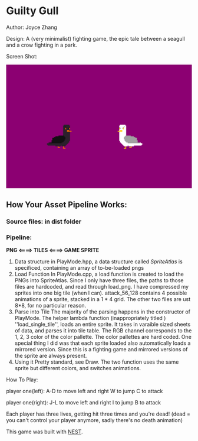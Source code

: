 # Guilty Gull

Author: Joyce Zhang

Design: A (very minimalist) fighting game, the epic tale between a seagull and 
a crow fighting in a park.

Screen Shot:

![Screen Shot](thumbnail.png)

## How Your Asset Pipeline Works:

### Source files: in dist folder
### Pipeline: 
**PNG <====> TILES <====> GAME SPRITE**
1. Data structure
in PlayMode.hpp, a data structure called *SpriteAtlas* is specificed, containing an array of to-be-loaded pngs
2. Load Function 
In PlayMode.cpp, a load function is created to load the PNGs into SpriteAtlas. Since I only have three files, the paths to those files are hardcoded, and read through load_png.
I have compressed my sprites into one big tile (when I can). attack_56_128 contains 4 possible animations of a sprite, stacked in a 1 * 4 grid. The other two files are ust 8*8, for no particular reason.
3. Parse into Tile
The majority of the parsing happens in the constructor of PlayMode. The helper lambda function (inappropriately titled ) ''load_single_tile'', loads an entire sprite. It takes in varaible sized sheets of data, and parses it into tile table.
The RGB channel corresponds to the 1, 2, 3 color of the color pallette. The color pallettes are hard coded. 
One special thing I did was that each sprite loaded also automatically loads a mirrored version. Since this is a fighting game and mirrored versions of the sprite are always present. 
4. Using it
Pretty standard, see Draw. The two function uses the same sprite but different colors, and switches animations.

How To Play:

player one(left):
A-D to move left and right
W to jump
C to attack

player one(right):
J-L to move left and right
I to jump
B to attack

Each player has three lives, getting hit three times and you're dead! 
(dead = you can't control your player anymore, sadly there's no death animation)

This game was built with [NEST](NEST.md).

